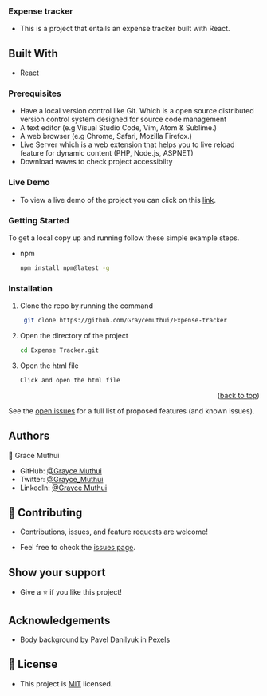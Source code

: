 ### Expense tracker

- This is a project that entails an expense tracker built with React.

## Built With

- React

### Prerequisites

- Have a local version control like Git. Which is a open source distributed version control system designed for source code management
- A text editor (e.g Visual Studio Code, Vim, Atom & Sublime.)
- A web browser (e.g Chrome, Safari, Mozilla Firefox.)
- Live Server which is a web extension that helps you to live reload feature for dynamic content (PHP, Node.js, ASPNET)
- Download waves to check project accessibilty

### Live Demo

- To view a live demo of the project you can click on this [link](https://wonderful-cranachan-8f7ca3.netlify.app/).

### Getting Started

To get a local copy up and running follow these simple example steps.

- npm
  ```sh
  npm install npm@latest -g
  ```

### Installation

1. Clone the repo by running the command
   ```sh
    git clone https://github.com/Graycemuthui/Expense-tracker
   ```
2. Open the directory of the project
   ```sh
   cd Expense Tracker.git
   ```
3. Open the html file
   ```sh
   Click and open the html file
   ```

<p align="right">(<a href="#top">back to top</a>)</p>

See the [open issues](#) for a full list of proposed features (and known issues).

## Authors

👤 Grace Muthui

- GitHub: [@Grayce Muthui](https://github.com/Graycemuthui)
- Twitter: [@Grayce_Muthui](https://twitter.com/Grayce_Muthui)
- LinkedIn: [@Grayce Muthui](http://www.linkedin.com/in/grayce-muthui-a17294226)

## 🤝 Contributing

- Contributions, issues, and feature requests are welcome!

- Feel free to check the [issues page](https://github.com/Graycemuthui/Expense-tracker/issues).

## Show your support

- Give a ⭐️ if you like this project!

## Acknowledgements

- Body background by Pavel Danilyuk in [Pexels](https://www.pexels.com/photo/business-analytic-and-calculator-on-top-of-the-table-7654579/)

## 📝 License

- This project is [MIT]() licensed.
